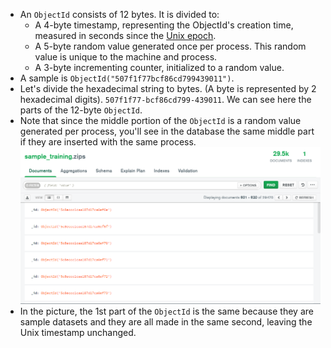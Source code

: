 - An `ObjectId` consists of 12 bytes. It is divided to:
	- A 4-byte timestamp, representing the ObjectId's creation time, measured in seconds since the [Unix epoch](Unix%20Epoch.md).
	- A 5-byte random value generated once per process. This random value is unique to the machine and process.
	- A 3-byte incrementing counter, initialized to a random value.
- A sample is `ObjectId("507f1f77bcf86cd799439011")`.
- Let's divide the hexadecimal string to bytes. (A byte is represented by 2 hexadecimal digits). `507f1f77-bcf86cd799-439011`. We can see here the parts of the 12-byte `ObjectId`.
- Note that since the middle portion of the `ObjectId` is a random value generated per process, you'll see in the database the same middle part if they are inserted with the same process.
![](assets/20221017093052%20ObjectId%20samples.png)
- In the picture, the 1st part of the `ObjectId` is the same because they are sample datasets and they are all made in the same second, leaving the Unix timestamp unchanged.